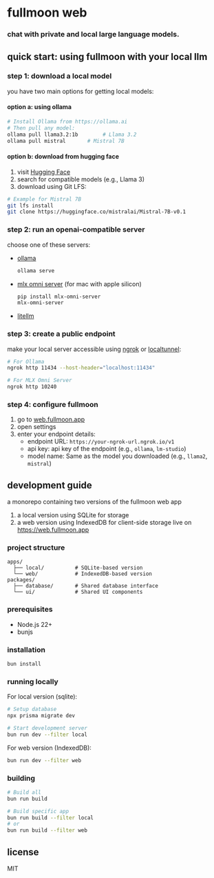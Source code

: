 # fullmoon web

### chat with private and local large language models.

## quick start: using fullmoon with your local llm

### step 1: download a local model

you have two main options for getting local models:

#### option a: using ollama

```bash
# Install Ollama from https://ollama.ai
# Then pull any model:
ollama pull llama3.2:1b        # Llama 3.2
ollama pull mistral       # Mistral 7B

```

#### option b: download from hugging face

1. visit [Hugging Face](https://huggingface.co/models)
2. search for compatible models (e.g., Llama 3)
3. download using Git LFS:

```bash
# Example for Mistral 7B
git lfs install
git clone https://huggingface.co/mistralai/Mistral-7B-v0.1
```

### step 2: run an openai-compatible server

choose one of these servers:

- [ollama](https://ollama.ai/)

  ```bash
  ollama serve
  ```

- [mlx omni server](https://github.com/ml-explore/mlx-examples/tree/main/llms/mlx-omni) (for mac with apple silicon)

  ```bash
  pip install mlx-omni-server
  mlx-omni-server
  ```

- [litellm](https://github.com/BerriAI/litellm)

### step 3: create a public endpoint

make your local server accessible using [ngrok](https://ngrok.com/) or [localtunnel](https://localtunnel.me):

```bash
# For Ollama
ngrok http 11434 --host-header="localhost:11434"

# For MLX Omni Server
ngrok http 10240
```

### step 4: configure fullmoon

1. go to [web.fullmoon.app](https://web.fullmoon.app)
2. open settings
3. enter your endpoint details:
   - endpoint URL: `https://your-ngrok-url.ngrok.io/v1`
   - api key: api key of the endpoint (e.g., `ollama`, `lm-studio`)
   - model name: Same as the model you downloaded (e.g., `llama2`, `mistral`)

## development guide

a monorepo containing two versions of the fullmoon web app

1. a local version using SQLite for storage
2. a web version using IndexedDB for client-side storage live on https://web.fullmoon.app

### project structure

```
apps/
  ├── local/          # SQLite-based version
  └── web/            # IndexedDB-based version
packages/
  ├── database/       # Shared database interface
  └── ui/             # Shared UI components
```

### prerequisites

- Node.js 22+
- bunjs

### installation

```bash
bun install
```

### running locally

For local version (sqlite):

```bash
# Setup database
npx prisma migrate dev

# Start development server
bun run dev --filter local
```

For web version (IndexedDB):

```bash
bun run dev --filter web
```

### building

```bash
# Build all
bun run build

# Build specific app
bun run build --filter local
# or
bun run build --filter web
```

## license

MIT

